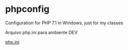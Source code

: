 # phpconfig
Configuration for PHP 7.1 in Windows, just for my classes

Arquivo php.ini para ambiente DEV

[php.ini](php.ini)
